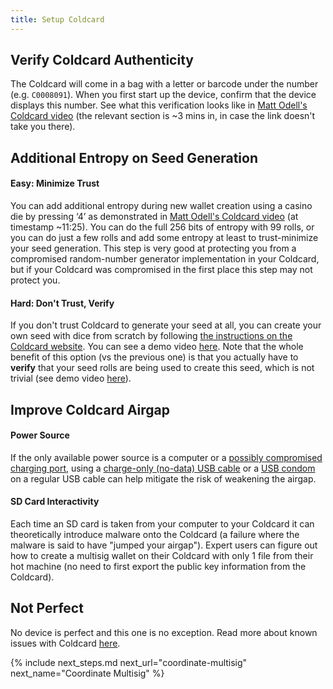 ```yaml
---
title: Setup Coldcard
---
```


## Verify Coldcard Authenticity

The Coldcard will come in a bag with a letter or barcode under the number (e.g. `C0008091`). When you first start up the device, confirm that the device displays this number.
See what this verification looks like in [Matt Odell's Coldcard video](https://www.youtube.com/watch?v=sM2uhyROpAQt=180) (the relevant section is ~3 mins in, in case the link doesn't take you there).

## Additional Entropy on Seed Generation

#### Easy: Minimize Trust
You can add additional entropy during new wallet creation using a casino die by pressing ‘4’ as demonstrated in [Matt Odell's Coldcard video](https://www.youtube.com/watch?v=sM2uhyROpAQt=681) (at timestamp ~11:25).
You can do the full 256 bits of entropy with 99 rolls, or you can do just a few rolls and add some entropy at least to trust-minimize your seed generation.
This step is very good at protecting you from a compromised random-number generator implementation in your Coldcard, but if your Coldcard was compromised in the first place this step may not protect you.

#### Hard: Don't Trust, Verify
If you don't trust Coldcard to generate your seed at all, you can create your own seed with dice from scratch by following [the instructions on the Coldcard website](https://coldcardwallet.com/docs/verifying-dice-roll-math).
You can see a demo video [here](https://www.youtube.com/watch?v=Rc29d9m92xg).
Note that the whole benefit of this option (vs the previous one) is that you actually have to **verify** that your seed rolls are being used to create this seed, which is not trivial (see demo video [here](https://www.youtube.com/watch?v=GxdUCoELUu0)). 

## Improve Coldcard Airgap

#### Power Source
If the only available power source is a computer or a [possibly compromised charging port](https://en.wikipedia.org/wiki/Juice_jacking), using a [charge-only (no-data) USB cable](https://www.amazon.com/PortaPow-Specialised-3-3ft-20AWG-Charge/dp/B00RQ5AZ6Q) or a [USB condom](https://www.amazon.com/PortaPow-3rd-Gen-Data-Blocker/dp/B00QRRZ2QM) on a regular USB cable can help mitigate the risk of weakening the airgap.

#### SD Card Interactivity
Each time an SD card is taken from your computer to your Coldcard it can theoretically introduce malware onto the Coldcard (a failure where the malware is said to have "jumped your airgap").
Expert users can figure out how to create a multisig wallet on their Coldcard with only 1 file from their hot machine (no need to first export the public key information from the Coldcard).

## Not Perfect
No device is perfect and this one is no exception.
Read more about known issues with Coldcard [here](/known-issues/hardware/coldcard).


{% include next_steps.md next_url="coordinate-multisig" next_name="Coordinate Multisig" %}
